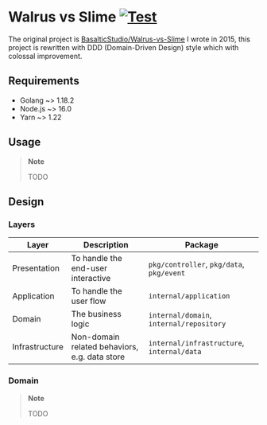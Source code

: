 Walrus vs Slime [![Test](https://github.com/elct9620/wvs/actions/workflows/test.yml/badge.svg)](https://github.com/elct9620/wvs/actions/workflows/test.yml)
===

The original project is [BasalticStudio/Walrus-vs-Slime](https://github.com/BasalticStudio/Walrus-vs-Slime) I wrote in 2015, this project is rewritten with DDD (Domain-Driven Design) style which with colossal improvement.

## Requirements

* Golang ~> 1.18.2
* Node.js ~> 16.0
* Yarn ~> 1.22

## Usage

> **Note**
>
> TODO

## Design

### Layers

| Layer          | Description                                   | Package                                    |
|----------------|-----------------------------------------------|--------------------------------------------|
| Presentation   | To handle the end-user interactive            | `pkg/controller`, `pkg/data`, `pkg/event`  |
| Application    | To handle the user flow                       | `internal/application`                     |
| Domain         | The business logic                            | `internal/domain`, `internal/repository`   |
| Infrastructure | Non-domain related behaviors, e.g. data store | `internal/infrastructure`, `internal/data` |

### Domain

> **Note**
>
> TODO
